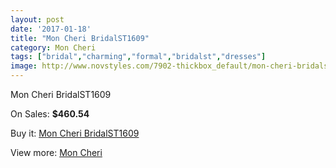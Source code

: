 ```yaml
---
layout: post
date: '2017-01-18'
title: "Mon Cheri BridalST1609"
category: Mon Cheri
tags: ["bridal","charming","formal","bridalst","dresses"]
image: http://www.novstyles.com/7902-thickbox_default/mon-cheri-bridalst1609.jpg
---
```

Mon Cheri BridalST1609

On Sales: **$460.54**
<a href="https://www.novstyles.com/en/mon-cheri/5486-mon-cheri-bridalst1609.html"><amp-img layout="responsive" width="600" height="600" src="//www.novstyles.com/7902-thickbox_default/mon-cheri-bridalst1609.jpg" alt="Mon Cheri BridalST1609 0" /></a>
<a href="https://www.novstyles.com/en/mon-cheri/5486-mon-cheri-bridalst1609.html"><amp-img layout="responsive" width="600" height="600" src="//www.novstyles.com/7903-thickbox_default/mon-cheri-bridalst1609.jpg" alt="Mon Cheri BridalST1609 1" /></a>

Buy it: [Mon Cheri BridalST1609](https://www.novstyles.com/en/mon-cheri/5486-mon-cheri-bridalst1609.html "Mon Cheri BridalST1609")

View more: [Mon Cheri](https://www.novstyles.com/en/36-mon-cheri "Mon Cheri")